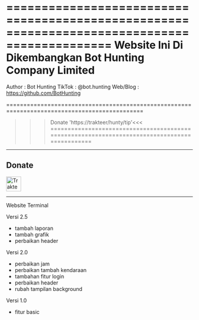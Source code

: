 =============================================================================================
Website Ini Di Dikembangkan Bot Hunting Company Limited
=============================================================================================

Author		: Bot Hunting
TikTok		: @bot.hunting
Web/Blog	: https://github.com/BotHunting

==============================================================================================
>>> Donate 'https://trakteer/hunty/tip'<<<
==============================================================================================
---------------------------------------

## Donate

<a href="https://trakteer.id/hunty" target="_blank"><img id="wse-buttons-preview" src="https://cdn.trakteer.id/images/embed/trbtn-blue-6.png" height="40" style="border:0px;height:40px;" alt="Trakteer Saya"></a>

---------------------------------------
Website Terminal

Versi 2.5
- tambah laporan
- tambah grafik
- perbaikan header

Versi 2.0
- perbaikan jam
- perbaikan tambah kendaraan
- tambahan fitur login
- perbaikan header
- rubah tampilan background

Versi 1.0
- fitur basic
